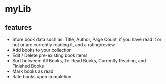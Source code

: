 # myLib

## features

- Store book data such as: Title, Author, Page Count, if you have read it or not or are currently reading it, and a rating/review
- Add books to your collection
- Edit / Delete pre-existing book items
- Sort between: All Books, To-Read Books, Currently Reading, and Finished Books
- Mark books as read
- Rate books upon completion
